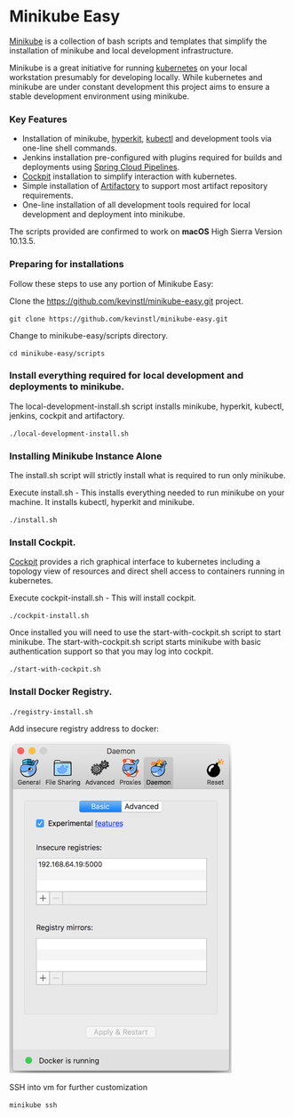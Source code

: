 # Minikube Easy

[Minikube](https://github.com/kubernetes/minikube) is a collection of bash scripts and templates that simplify the installation of minikube and local development infrastructure. 

Minikube is a great initiative for running [kubernetes](https://github.com/kubernetes/kubernetes) on your local workstation presumably for developing locally. While kubernetes and minikube are under constant development this project aims to ensure a stable development environment using minikube.

### Key Features

* Installation of minikube, [hyperkit](https://github.com/moby/hyperkit), [kubectl](https://kubernetes.io/docs/reference/kubectl/overview/) and development tools via one-line shell commands.
* Jenkins installation pre-configured with plugins required for builds and deployments using [Spring Cloud Pipelines](https://cloud.spring.io/spring-cloud-pipelines/).
* [Cockpit](https://cockpit-project.org/) installation to simplify interaction with kubernetes.
* Simple installation of [Artifactory](https://jfrog.com/artifactory/) to support most artifact repository requirements.
* One-line installation of all development tools required for local development and deployment into minikube.

The scripts provided are confirmed to work on **macOS** High Sierra Version 10.13.5.

### Preparing for installations

Follow these steps to use any portion of Minikube Easy:

Clone the https://github.com/kevinstl/minikube-easy.git project. 

`git clone https://github.com/kevinstl/minikube-easy.git`

Change to minikube-easy/scripts directory.

`cd minikube-easy/scripts`

### Install everything required for local development and deployments to minikube.

The local-development-install.sh script installs minikube, hyperkit, kubectl, jenkins, cockpit and artifactory.

`./local-development-install.sh`

### Installing Minikube Instance Alone

The install.sh script will strictly install what is required to run only minikube.

Execute install.sh - This installs everything needed to run minikube on your machine. It installs kubectl, hyperkit and minikube.

`./install.sh`


### Install Cockpit.

[Cockpit](https://cockpit-project.org/) provides a rich graphical interface to kubernetes including a topology view of resources and direct shell access to containers running in kubernetes.

Execute cockpit-install.sh - This will install cockpit. 

`./cockpit-install.sh`

Once installed you will need to use the start-with-cockpit.sh script to start minikube.  The start-with-cockpit.sh script starts minikube with basic authentication support so that you may log into cockpit.

`./start-with-cockpit.sh`


### Install Docker Registry.

`./registry-install.sh`

Add insecure registry address to docker:

<img src="docker-insecure-registry.png" width="400"/>

SSH into vm for further customization

`minikube ssh`




